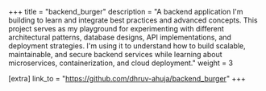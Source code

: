 +++
title = "backend_burger"
description = "A backend application I'm building to learn and integrate best practices and advanced concepts. This project serves as my playground for experimenting with different architectural patterns, database designs, API implementations, and deployment strategies. I'm using it to understand how to build scalable, maintainable, and secure backend services while learning about microservices, containerization, and cloud deployment."
weight = 3

[extra]
link_to = "https://github.com/dhruv-ahuja/backend_burger"
+++
